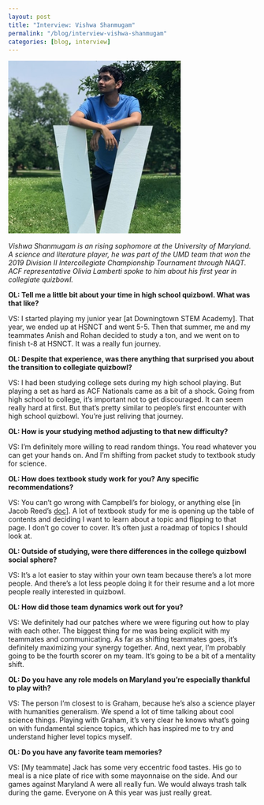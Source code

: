 ```yaml
---
layout: post
title: "Interview: Vishwa Shanmugam"
permalink: "/blog/interview-vishwa-shanmugam"
categories: [blog, interview]
---
```


<img src="/blog/images/vishwa-shanmugam.jpg" style="width:350px;"/>

*Vishwa Shanmugam is an rising sophomore at the University of Maryland. A science and literature player, he was part of the UMD team that won the 2019 Division II Intercollegiate Championship Tournament through NAQT. ACF representative Olivia Lamberti spoke to him about his first year in collegiate quizbowl.*

**OL: Tell me a little bit about your time in high school quizbowl. What was that like?**

VS: I started playing my junior year [at Downingtown STEM Academy]. That year, we ended up at HSNCT and went 5-5. Then that summer, me and my teammates Anish and Rohan decided to study a ton, and we went on to finish t-8 at HSNCT. It was a really fun journey.

**OL: Despite that experience, was there anything that surprised you about the transition to collegiate quizbowl?**

VS: I had been studying college sets during my high school playing. But playing a set as hard as ACF Nationals came as a bit of a shock. Going from high school to college, it’s important not to get discouraged. It can seem really hard at first. But that’s pretty similar to people’s first encounter with high school quizbowl. You’re just reliving that journey.

**OL: How is your studying method adjusting to that new difficulty?**

VS: I’m definitely more willing to read random things. You read whatever you can get your hands on. And I’m shifting from packet study to textbook study for science.

**OL: How does textbook study work for you? Any specific recommendations?**

VS: You can’t go wrong with Campbell’s for biology, or anything else [in Jacob Reed’s [doc](https://docs.google.com/document/d/1T4b8g_qTGsO_8ExU8Z_C4nzjDsw7jXr21lDOn2SBS3g/edit)]. A lot of textbook study for me is opening up the table of contents and deciding I want to learn about a topic and flipping to that page. I don’t go cover to cover. It’s often just a roadmap of topics I should look at.

**OL: Outside of studying, were there differences in the college quizbowl social sphere?**

VS: It’s a lot easier to stay within your own team because there’s a lot more people. And there’s a lot less people doing it for their resume and a lot more people really interested in quizbowl.

**OL: How did those team dynamics work out for you?**

VS: We definitely had our patches where we were figuring out how to play with each other. The biggest thing for me was being explicit with my teammates and communicating. As far as shifting teammates goes, it’s definitely maximizing your synergy together. And, next year, I’m probably going to be the fourth scorer on my team. It’s going to be a bit of a mentality shift.

**OL: Do you have any role models on Maryland you’re especially thankful to play with?**

VS: The person I’m closest to is Graham, because he’s also a science player with humanities generalism. We spend a lot of time talking about cool science things. Playing with Graham, it’s very clear he knows what’s going on with fundamental science topics, which has inspired me to try and understand higher level topics myself.

**OL: Do you have any favorite team memories?**

VS: [My teammate] Jack has some very eccentric food tastes. His go to meal is a nice plate of rice with some mayonnaise on the side. And our games against Maryland A were all really fun. We would always trash talk during the game. Everyone on A this year was just really great.



